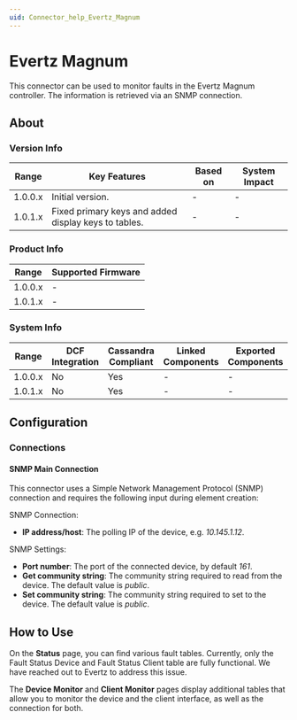```yaml
---
uid: Connector_help_Evertz_Magnum
---
```


# Evertz Magnum

This connector can be used to monitor faults in the Evertz Magnum controller. The information is retrieved via an SNMP connection.

## About

### Version Info

| **Range** | **Key Features**                                     | **Based on** | **System Impact** |
|-----------|------------------------------------------------------|--------------|-------------------|
| 1.0.0.x   | Initial version.                                     | \-           | \-                |
| 1.0.1.x   | Fixed primary keys and added display keys to tables. | \-           | \-                |

### Product Info

| Range     | Supported Firmware     |
|-----------|------------------------|
| 1.0.0.x   | \-                     |
| 1.0.1.x   | \-                     |

### System Info

| Range     | DCF Integration     | Cassandra Compliant     | Linked Components     | Exported Components     |
|-----------|---------------------|-------------------------|-----------------------|-------------------------|
| 1.0.0.x   | No                  | Yes                     | \-                    | \-                      |
| 1.0.1.x   | No                  | Yes                     | \-                    | \-                      |

## Configuration

### Connections

#### SNMP Main Connection

This connector uses a Simple Network Management Protocol (SNMP) connection and requires the following input during element creation:

SNMP Connection:

- **IP address/host**: The polling IP of the device, e.g. *10.145.1.12*.

SNMP Settings:

- **Port number**: The port of the connected device, by default *161*.
- **Get community string**: The community string required to read from the device. The default value is *public*.
- **Set community string**: The community string required to set to the device. The default value is *public*.

## How to Use

On the **Status** page, you can find various fault tables. Currently, only the Fault Status Device and Fault Status Client table are fully functional. We have reached out to Evertz to address this issue.

The **Device Monitor** and **Client Monitor** pages display additional tables that allow you to monitor the device and the client interface, as well as the connection for both.
